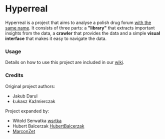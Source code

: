 # Hyperreal
Hyperreal is a project that aims to analyse a polish drug forum [with the same name](https://hyperreal.info/). It consists of three parts: a **"library"** that extracts important insights from the data, a **crawler** that provides the data and a simple **visual interface** that makes it easy to navigate the data.

### Usage
Details on how to use this project are included in our [wiki](https://github.com/wsrtka/Hyperreal/wiki).

### Credits
Original project authors:
- Jakub Darul
- Łukasz Kaźmierczak

Project expanded by:
- Witold Serwatka [wsrtka](https://github.com/wsrtka)
- Hubert Balcerzak [HubertBalcerzak](https://github.com/HubertBalcerzak)
- [MarconZet](https://github.com/MarconZet)
